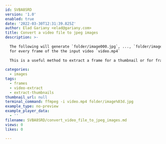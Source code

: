 ```yaml
---
id: SVBA8SRD
version: '1.0'
enabled: true
date: '2022-03-30T12:31:39.825Z'
author: Elad Gariany <elad@gariany.com>
title: Convert a video file to jpeg images
description: >-
  
  The following will generate `folder/image000.jpg`, ..., `folder/image999.jpg` jpg files 
  for every frame of the the input video `video.mp4`
  
  This is a useful method to extract a frame for a thumbnail or for frame-by-frame editing and video manipulation.
  
categories:
  - images
tags:
  - frames
  - video-extract
  - extract-thumbnails
thumbnail_url: null
terminal_command: ffmpeg -i video.mp4 folder/image%03d.jpg
example_type: no-preview
example_player_data:
  - ''
filename: SVBA8SRD/convert_video_file_to_jpeg_images.md
views: 0
likes: 0

---
```

